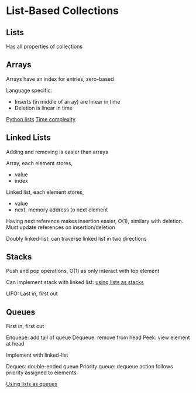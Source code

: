 # List-Based Collections

## Lists

Has all properties of collections

## Arrays

Arrays have an index for entries, zero-based

Language specific:
  * Inserts (in middle of array) are linear in time
  * Deletion is linear in time

[Python lists](https://developers.google.com/edu/python/lists)
[Time complexity](https://wiki.python.org/moin/TimeComplexity)

## Linked Lists

Adding and removing is easier than arrays

Array, each element stores,
  * value 
  * index

Linked list, each element stores,
  * value
  * next, memory address to next element

Having next reference makes insertion easier, O(1), similary with deletion. Must 
update references on insertion/deletion

Doubly linked-list: can traverse linked list in two directions

## Stacks

Push and pop operations, O(1) as only interact with top element

Can implement stack with linked list: [using lists as stacks](https://docs.python.org/2/tutorial/datastructures.html#using-lists-as-stacks)

LIFO: Last in, first out

## Queues

First in, first out

Enqueue: add tail of queue
Dequeue: remove from head
Peek: view element at head

Implement with linked-list

Deques: double-ended queue
Priority queue: dequeue action follows priority assigned to elements

[Using lists as queues](https://docs.python.org/2/tutorial/datastructures.html#using-lists-as-queues)
